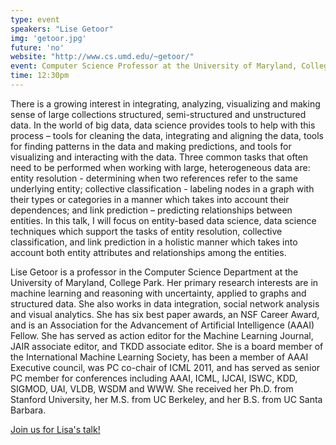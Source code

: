 ```yaml
---
type: event
speakers: "Lise Getoor"
img: 'getoor.jpg'
future: 'no'	
website: "http://www.cs.umd.edu/~getoor/"
event: Computer Science Professor at the University of Maryland, College Park
time: 12:30pm
---
```

There is a growing interest in integrating, analyzing, visualizing and making sense of large collections structured, semi-structured and unstructured data.   In the world of big data, data science provides tools to help with this process – tools for cleaning the data, integrating and aligning the data, tools for finding patterns in the data and making predictions, and tools for visualizing and interacting with the data. Three common tasks that often need to be performed when working with large, heterogeneous data are:  entity resolution - determining when two references refer to the same underlying entity; collective classification - labeling nodes in a graph with their types or categories in a manner which takes into account their dependences; and link prediction – predicting relationships between entities.   In this talk, I will focus on entity-based data science, data science techniques which support the tasks of entity resolution, collective classification, and link prediction in a holistic manner which takes into account both entity attributes and relationships among the entities.

Lise Getoor is a professor in the Computer Science Department at the University of Maryland, College Park.  Her primary research interests are in machine learning and reasoning with uncertainty, applied to graphs and structured data. She also works in data integration, social network analysis and visual analytics. She has six best paper awards, an NSF Career Award, and is an Association for the Advancement of Artificial Intelligence (AAAI) Fellow. She has served as action editor for the Machine Learning Journal, JAIR associate editor, and TKDD associate editor.  She is a board member of the International Machine Learning Society, has been a member of AAAI Executive council, was PC co-chair of ICML 2011, and has served as senior PC member for conferences including AAAI, ICML, IJCAI, ISWC, KDD, SIGMOD, UAI, VLDB, WSDM and WWW.  She received her Ph.D. from Stanford University, her M.S. from UC Berkeley, and her B.S. from UC Santa Barbara. 

<a href="https://dssglisegetoor.eventbrite.com/" class="btn btn-huge btn-success btn-block btn-embossed">Join us for Lisa's talk!</a>